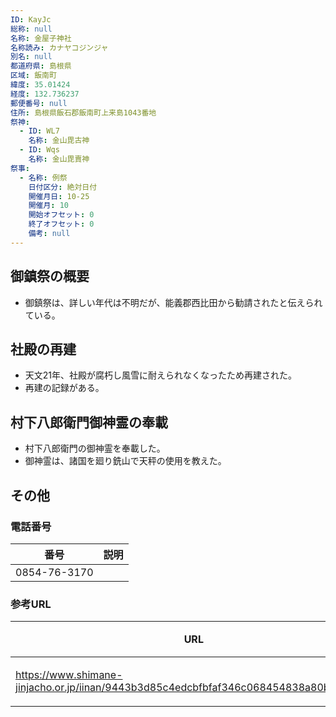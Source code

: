 ```yaml
---
ID: KayJc
総称: null
名称: 金屋子神社
名称読み: カナヤコジンジャ
別名: null
都道府県: 島根県
区域: 飯南町
緯度: 35.01424
経度: 132.736237
郵便番号: null
住所: 島根県飯石郡飯南町上来島1043番地
祭神:
  - ID: WL7
    名称: 金山毘古神
  - ID: Wqs
    名称: 金山毘賣神
祭事:
  - 名称: 例祭
    日付区分: 絶対日付
    開催月日: 10-25
    開催月: 10
    開始オフセット: 0
    終了オフセット: 0
    備考: null
---
```


## 御鎮祭の概要

- 御鎮祭は、詳しい年代は不明だが、能義郡西比田から勧請されたと伝えられている。

## 社殿の再建

- 天文21年、社殿が腐朽し風雪に耐えられなくなったため再建された。
- 再建の記録がある。

## 村下八郎衛門御神霊の奉載

- 村下八郎衛門の御神霊を奉載した。
- 御神霊は、諸国を廻り銑山で天秤の使用を教えた。

## その他

### 電話番号

| 番号         | 説明 |
| ------------ | ---- |
| 0854-76-3170 |      |

### 参考URL

| URL                                                                                    | 説明   |
| -------------------------------------------------------------------------------------- | ------ |
| https://www.shimane-jinjacho.or.jp/iinan/9443b3d85c4edcbfbfaf346c068454838a80b913.html | 神社庁 |
